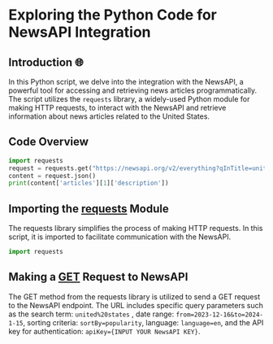 # Exploring the Python Code for NewsAPI Integration

## Introduction 🌐

In this Python script, we delve into the integration with the NewsAPI, a powerful tool for accessing and retrieving news articles programmatically. The script utilizes the `requests` library, a widely-used Python module for making HTTP requests, to interact with the NewsAPI and retrieve information about news articles related to the United States.

## Code Overview

```python
import requests
request = requests.get("https://newsapi.org/v2/everything?qInTitle=united%20states&from=2023-12-16&to=2024-1-15&sortBy=popularity&language=en&apiKey={INPUT YOUR NewsAPI KEY}")
content = request.json()
print(content['articles'][1]['description'])
```
## Importing the [requests](https://en.wikipedia.org/wiki/Requests_(software)) Module

The requests library simplifies the process of making HTTP requests. In this script, it is imported to facilitate communication with the NewsAPI.
```python
import requests
```
## Making a [GET](https://developer.mozilla.org/en-US/docs/Web/HTTP/Methods/GET) Request to NewsAPI

The GET method from the requests library is utilized to send a GET request to the NewsAPI endpoint. The URL includes specific query parameters such as the search term: `united%20states` , date range: `from=2023-12-16&to=2024-1-15`, sorting criteria: `sortBy=popularity`, language: `language=en`, and the API key for authentication: `apiKey={INPUT YOUR NewsAPI KEY}`.


